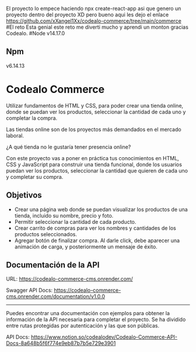 El proyecto lo empece haciendo npx create-react-app asi que genero un proyecto dentro del proyecto XD pero bueno aqui les dejo el enlace https://github.com/xXangel1Xx/codealo-commerce/tree/main/commerce #El reto Esta genial este reto me diverti mucho y aprendi un monton gracias Codealo.
#Node 
v14.17.0
## Npm
v6.14.13

# Codealo Commerce

Utilizar fundamentos de HTML y CSS, para poder crear una tienda online, donde se puedan ver los productos, seleccionar la cantidad de cada uno y completar la compra.

Las tiendas online son de los proyectos más demandados en el mercado laboral.

¿A qué tienda no le gustaría tener presencia online?

Con este proyecto vas a poner en práctica tus conocimientos en HTML, CSS y JavaScript para construir una tienda funcional, donde los usuarios puedan ver los productos, seleccionar la cantidad que quieren de cada uno y completar su compra.

## Objetivos

- Crear una página web donde se puedan visualizar los productos de una tienda, incluido su nombre, precio y foto.
- Permitir seleccionar la cantidad de cada producto.
- Crear carrito de compras para ver los nombres y cantidades de los productos seleccionados.
- Agregar botón de finalizar compra. Al darle click, debe aparecer una animación de carga, y posteriormente un mensaje de éxito.

## Documentación de la API

URL: https://codealo-commerce-cms.onrender.com/

Swagger API Docs: https://codealo-commerce-cms.onrender.com/documentation/v1.0.0

---
Puedes encontrar una documentación con ejemplos para obtener la información de la API necesaria para completar el proyecto. Se ha dividido entre rutas protegidas por autenticación y las que son públicas.

API Docs: https://www.notion.so/codealodev/Codealo-Commerce-API-Docs-8a648b5f6f774e9eb87b7b5e729e3901
